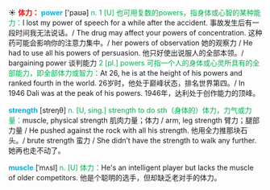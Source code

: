 ☀ <font color="red">**体力：**</font>
<font color="sky blue">**power**</font> ['paʊə] 
<font color="#00b050">n. 1 [U] 也可用复数的powers，指身体或心智的某种能力：</font>I lost my power of speech for a while after the accident. 事故发生后有一段时间我无法说话。/ The drug may affect your powers of concentration. 这种药可能会影响你的注意力集中。/ her powers of observation 她的观察力 / He had to use all his powers of persuasion. 他只好使出说服人的全部本领。/ bargaining power 谈判能力 <font color="#00b050">2 [pl.] powers 可指一个人的身体或心灵所具有的全部能力，即全部体力或智力：</font>At 26, he is at the height of his powers and ranked fourth in the world. 26岁时，他处于巅峰状态，排名世界第四。/ In 1946 Dali was at the peak of his powers. 1946年，达利处于创作能力的顶峰。

<font color="sky blue">**strength**</font> [streŋθ] 
<font color="#00b050">n. [U, sing.] strength to do sth（身体的）体力，力气或力量：</font>muscle, physical strength 肌肉力量；体力 / arm, leg strength 臂力；腿部力量 / He pushed against the rock with all his strength. 他用全力推那块石头。/ brute strength 蛮力 / She didn’t have the strength to walk any further. 她再也走不动了。
           
<font color="sky blue">**muscle**</font> [ˈmʌsl]
<font color="#00b050">n. [U] 体力：</font>He's an intelligent player but lacks the muscle of older competitors. 他是个聪明的选手，但却缺乏老对手的体力。

